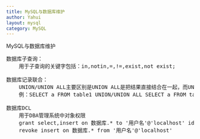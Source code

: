 ```yaml
---
title: MySQL与数据库维护
author: Yahui
layout: mysql
category: MySQL
---
```


MySQL与数据库维护

<pre style="text-align: left;">
数据库子查询：
	用于子查询的关键字包括：in,notin,=,!=,exist,not exist;

数据库记录联合：
	UNION/UNION ALL主要区别是UNION ALL是把结果直接结合在一起，而UNION是将UNION ALL的结果再进行一次DISTINCT。
	例：SELECT a FROM table1 UNION/UNION ALL SELECT a FROM table2;

数据库DCL
	用于DBA管理系统中对象权限
	grant select,insert on 数据库.* to '用户名'@'localhost' identified by '用户密码'(创建一个数据库用户，具有对数据库中所有表的SELECT/INSERT权限)
<span class="image featured"><img src="{{ 'assets/images/other/mysqldclgrant.jpg' | relative_url }}" alt="" /></span>
<span class="image featured"><img src="{{ 'assets/images/other/mysqldclrevoke.jpg' | relative_url }}" alt="" /></span>
	revoke insert on 数据库.* from '用户名'@'localhost'
</pre>